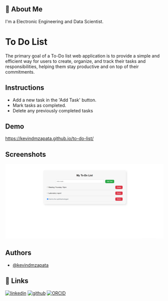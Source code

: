 
## 🚀 About Me
I'm a Electronic Engineering and Data Scientist.


# To Do List

The primary goal of a To-Do list web application is to provide a simple and efficient way for users to create, organize, and track their tasks and responsibilities, helping them stay productive and on top of their commitments.

## Instructions

- Add a new task in the 'Add Task' button.
- Mark tasks as completed.
- Delete any previously completed tasks

## Demo

https://kevindmzapata.github.io/to-do-list/


## Screenshots

![App Screenshot](https://github.com/kevindmzapata/to-do-list/blob/main/app-screenshot.png)


## Authors

- [@kevindmzapata](https://github.com/kevindmzapata)
## 🔗 Links
[![linkedin](https://img.shields.io/badge/linkedin-0A66C2?style=for-the-badge&logo=linkedin&logoColor=white)](https://www.linkedin.com/in/kevin-david-martinez-zapata-308481293/)
[![github](https://img.shields.io/badge/GitHub-000?style=for-the-badge&logo=GitHub&logoColor=white)](https://github.com/kevindmzapata)
[![ORCID](https://img.shields.io/badge/ORCID-48b500?style=for-the-badge&logo=ORCID&logoColor=white)](https://orcid.org/my-orcid?orcid=0009-0009-4937-3856)
